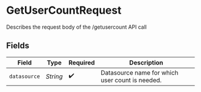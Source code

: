 # GetUserCountRequest

Describes the request body of the /getusercount API call


## Fields

| Field                                           | Type                                            | Required                                        | Description                                     |
| ----------------------------------------------- | ----------------------------------------------- | ----------------------------------------------- | ----------------------------------------------- |
| `datasource`                                    | *String*                                        | :heavy_check_mark:                              | Datasource name for which user count is needed. |